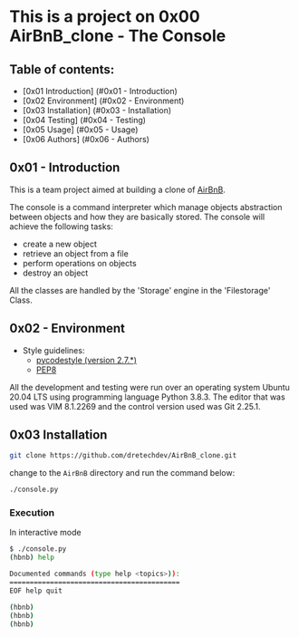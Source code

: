 # This is a project on 0x00 AirBnB_clone - The Console

## Table of contents:

* [0x01 Introduction] (#0x01 - Introduction)
* [0x02 Environment] (#0x02 - Environment)
* [0x03 Installation] (#0x03 - Installation)
* [0x04 Testing] (#0x04 - Testing)
* [0x05 Usage] (#0x05 - Usage)
* [0x06 Authors] (#0x06 - Authors)

## 0x01 - Introduction
This is a team project aimed at building a clone of [AirBnB](https://www.airbnb.com/).

The console is a command interpreter which manage objects abstraction between objects and how they are basically stored. The console will achieve the following tasks:

* create a new object
* retrieve an object from a file
* perform operations on objects
* destroy an object

All the classes are handled by the 'Storage' engine in the 'Filestorage' Class.

## 0x02 - Environment

<!-- ubuntu -->
<!-- Style guidelines -->
* Style guidelines:
    * [pycodestyle (version 2.7.*)](https://pypi.org/project/pycodestyle/)
    * [PEP8](https://pep8.org)

All the development and testing were run over an operating system Ubuntu 20.04 LTS using programming language Python 3.8.3. The editor that was used was VIM 8.1.2269 and the control version used was Git 2.25.1.

## 0x03 Installation

```bash
git clone https://github.com/dretechdev/AirBnB_clone.git
```

change to the `AirBnB` directory and run the command below:

```bash
./console.py
```

### Execution

In interactive mode

```bash
$ ./console.py
(hbnb) help

Documented commands (type help <topics>)):
==========================================
EOF help quit

(hbnb)
(hbnb)
(hbnb)
